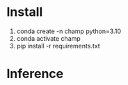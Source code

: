 # Install
1. conda create -n champ python=3.10
2. conda activate champ
3. pip install -r requirements.txt
# Inference  

